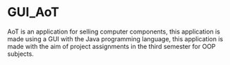# GUI_AoT
AoT is an application for selling computer components, this application is made using a GUI with the Java programming language, this application is made with the aim of project assignments in the third semester for OOP subjects.

